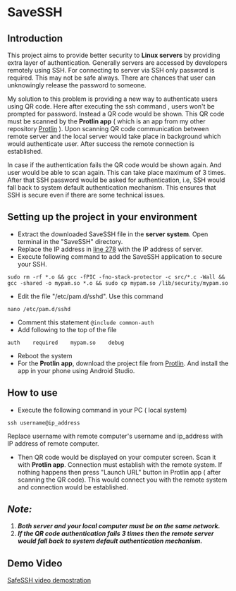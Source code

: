 # SaveSSH
## Introduction

This project aims to provide better security to **Linux servers** by providing extra layer of authentication. Generally servers are accessed by developers remotely using SSH. For connecting to server via SSH only password is required. This may not be safe always. There are chances that user can unknowingly release the password to someone. 

My solution to this problem is providing a new way to authenticate users using QR code. Here after executing the ssh command , users won't be prompted for password. Instead a QR code would be shown. This QR code must be scanned by the **Protlin app** ( which is an app from my other repository [Protlin](https://github.com/krunalmk/Protlin) ). Upon scanning QR code communication between remote server and the local server would take place in background which would authenticate user. After success the remote connection is established. 

In case if the authentication fails the QR code would be shown again. And user would be able to scan again. This can take place maximum of 3 times. After that SSH password would be asked for authentication, i.e, SSH would fall back to system default authentication mechanism. This ensures that SSH is secure even if there are some technical issues.

## Setting up the project in your environment

- Extract the downloaded SaveSSH file in the **server system**. Open terminal in the "SaveSSH" directory.
- Replace the IP address in [line 278](https://github.com/krunalmk/SaveSSH/blob/main/SaveSSH/src/main.c#:~:text=char%20url%5B1000%5D%20%3D%20%22http%3A%2F%2F192.168.29.38%3A8000%22%3B%20%2F%2F%20replace%20this%20with%20ip%20address%20of%20the%20server%20computer) with the IP address of server.
- Execute following command to add the SaveSSH application to secure your SSH.

```
sudo rm -rf *.o && gcc -fPIC -fno-stack-protector -c src/*.c -Wall && gcc -shared -o mypam.so *.o && sudo cp mypam.so /lib/security/mypam.so
```
- Edit the file "/etc/pam.d/sshd". Use this command
```
nano /etc/pam.d/sshd
```
- Comment this statement `@include common-auth`
- Add following to the top of the file
```
auth    required    mypam.so    debug
```
- Reboot the system
- For the **Protlin app**, download the project file from [Protlin](https://github.com/krunalmk/Protlin). And install the app in your phone using Android Studio.

## How to use 
- Execute the following command in your PC ( local system)
```
ssh username@ip_address
```
Replace username with remote computer's username and ip_address with IP address of remote computer.
- Then QR code would be displayed on your computer screen. Scan it with **Protlin app**. Connection must establish with the remote system. If nothing happens then press "Launch URL" button in Protlin app ( after scanning the QR code). This would connect you with the remote system and connection would be established.

## **_Note:_**
1. **_Both server and your local computer must be on the same network._**
2. **_If the QR code authentication fails 3 times then the remote server would fall back to system default authentication mechanism._**

## Demo Video

[SafeSSH video demostration](https://drive.google.com/file/d/1lvZEfN-m6Hi55x_LCekqQbzy3N4BEvad/view?usp=sharing)
